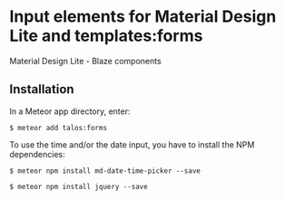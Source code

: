 # Input elements for Material Design Lite and templates:forms
Material Design Lite - Blaze components

## Installation

In a Meteor app directory, enter:

```
$ meteor add talos:forms
```


To use the time and/or the date input, you have to install the NPM dependencies:

```
$ meteor npm install md-date-time-picker --save
```

```
$ meteor npm install jquery --save
```
